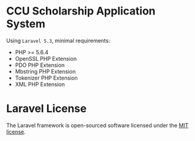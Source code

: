 # CCU Scholarship Application System

Using `Laravel 5.3`, minimal requirements:

* PHP >= 5.6.4
* OpenSSL PHP Extension
* PDO PHP Extension
* Mbstring PHP Extension
* Tokenizer PHP Extension
* XML PHP Extension

# Laravel License

The Laravel framework is open-sourced software licensed under the [MIT license](http://opensource.org/licenses/MIT).
